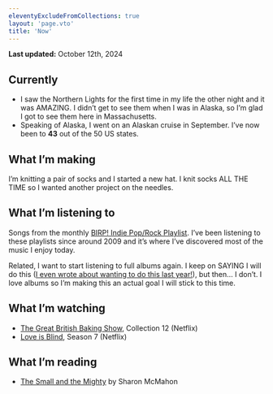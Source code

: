 ```yaml
---
eleventyExcludeFromCollections: true
layout: 'page.vto'
title: 'Now'
---
```

**Last updated:** October 12th, 2024

## Currently
* I saw the Northern Lights for the first time in my life the other night and it was AMAZING.  I didn’t get to see them when I was in Alaska, so I’m glad I got to see them here in Massachusetts.
* Speaking of Alaska, I went on an Alaskan cruise in September. I’ve now been to **43** out of the 50 US states.

## What I’m making
I’m knitting a pair of socks and I started a new hat. I knit socks ALL THE TIME so I wanted another project on the needles. 

## What I’m listening to
Songs from the monthly [BIRP! Indie Pop/Rock Playlist](https://open.spotify.com/playlist/3lD42YuSOtDiAu9bhCZTKe?si=XWCaQ6B8Roqp1YBBpBXBZg&pi=u-ArdE53o7Txe_). I’ve been listening to these playlists since around 2009 and it’s where I’ve discovered most of the music I enjoy today. 

Related, I want to start listening to full albums again. I keep on SAYING I will do this ([I even wrote about wanting to do this last year!](/five-things-i-want-to-do-in-2023)), but then… I don’t. I love albums so I’m making this an actual goal I will stick to this time.

## What I’m watching
* [The Great British Baking Show](https://www.netflix.com/title/80063224), Collection 12 (Netflix)
* [Love is Blind](https://www.netflix.com/title/80996601), Season 7 (Netflix)

## What I’m reading
* [The Small and the Mighty](https://app.thestorygraph.com/books/2119dc6c-6553-4a8a-bf1e-6e923bca6c84) by Sharon McMahon
